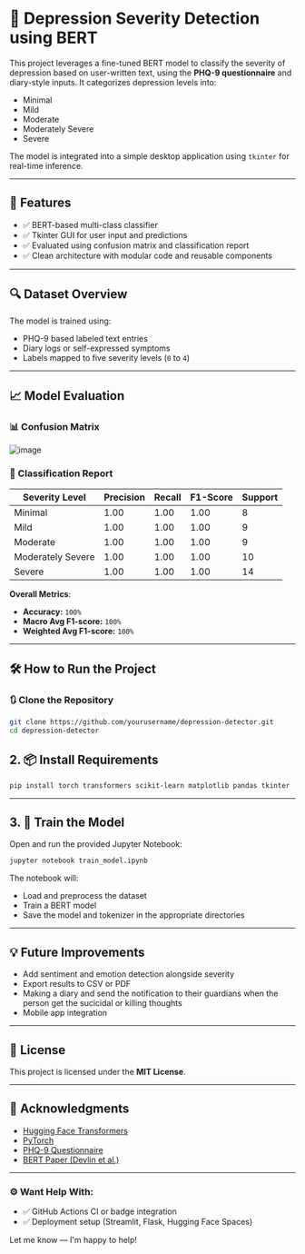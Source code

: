# 🧠 Depression Severity Detection using BERT

This project leverages a fine-tuned BERT model to classify the severity of depression based on user-written text, using the **PHQ-9 questionnaire** and diary-style inputs. It categorizes depression levels into:

- Minimal
- Mild
- Moderate
- Moderately Severe
- Severe

The model is integrated into a simple desktop application using `tkinter` for real-time inference.

---

## 🚀 Features

- ✅ BERT-based multi-class classifier
- ✅ Tkinter GUI for user input and predictions
- ✅ Evaluated using confusion matrix and classification report
- ✅ Clean architecture with modular code and reusable components

---

## 🔍 Dataset Overview

The model is trained using:
- PHQ-9 based labeled text entries
- Diary logs or self-expressed symptoms
- Labels mapped to five severity levels (`0` to `4`)

---

## 📈 Model Evaluation

### 📊 Confusion Matrix

![image](https://github.com/user-attachments/assets/7e00ddcd-ba9a-44e5-9e1f-4e66c2d8c22f)


### 🧾 Classification Report

| **Severity Level**    | **Precision** | **Recall** | **F1-Score** | **Support** |
|-----------------------|---------------|------------|--------------|-------------|
| Minimal               | 1.00          | 1.00       | 1.00         | 8           |
| Mild                  | 1.00          | 1.00       | 1.00         | 9           |
| Moderate              | 1.00          | 1.00       | 1.00         | 9           |
| Moderately Severe     | 1.00          | 1.00       | 1.00         | 10          |
| Severe                | 1.00          | 1.00       | 1.00         | 14          |

**Overall Metrics**:
- **Accuracy:** `100%`
- **Macro Avg F1-score:** `100%`
- **Weighted Avg F1-score:** `100%`

---

## 🛠️ How to Run the Project

### 🔃 Clone the Repository

```bash
git clone https://github.com/yourusername/depression-detector.git
cd depression-detector
```

## 2. 📦 Install Requirements

```bash
pip install torch transformers scikit-learn matplotlib pandas tkinter
````


---

## 3. 📓 Train the Model

Open and run the provided Jupyter Notebook:

```bash
jupyter notebook train_model.ipynb
```

The notebook will:

* Load and preprocess the dataset
* Train a BERT model
* Save the model and tokenizer in the appropriate directories

---


## 💡 Future Improvements

- Add sentiment and emotion detection alongside severity  
- Export results to CSV or PDF
- Making a diary and send the notification to their guardians when the person get the sucicidal or killing thoughts 
- Mobile app integration  

---

## 📜 License

This project is licensed under the **MIT License**.

---

## 🙏 Acknowledgments

- [Hugging Face Transformers](https://huggingface.co/transformers/)
- [PyTorch](https://pytorch.org/)
- [PHQ-9 Questionnaire](https://www.ncbi.nlm.nih.gov/pmc/articles/PMC1495268/)
- [BERT Paper (Devlin et al.)](https://arxiv.org/abs/1810.04805)

---

### ⚙️ Want Help With:

- ✅ GitHub Actions CI or badge integration  
- ✅ Deployment setup (Streamlit, Flask, Hugging Face Spaces)

Let me know — I'm happy to help!


